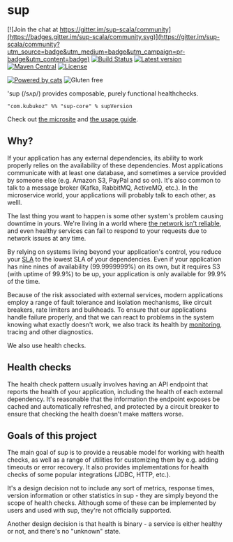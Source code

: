 # sup

[![Join the chat at https://gitter.im/sup-scala/community](https://badges.gitter.im/sup-scala/community.svg)](https://gitter.im/sup-scala/community?utm_source=badge&utm_medium=badge&utm_campaign=pr-badge&utm_content=badge)
[![Build Status](https://travis-ci.com/kubukoz/sup.svg?branch=master)](https://travis-ci.com/kubukoz/sup)
[![Latest version](https://index.scala-lang.org/kubukoz/sup/sup-core/latest.svg)](https://index.scala-lang.org/kubukoz/sup/sup-core)
[![Maven Central](https://img.shields.io/maven-central/v/com.kubukoz/sup-core_2.12.svg)](http://search.maven.org/#search%7Cga%7C1%7Csup-core)
[![License](http://img.shields.io/:license-Apache%202-green.svg)](http://www.apache.org/licenses/LICENSE-2.0.txt)

[![Powered by cats](https://img.shields.io/badge/powered%20by-cats-blue.svg)](https://github.com/typelevel/cats)
![Gluten free](https://img.shields.io/badge/gluten-free-orange.svg)


'sup (/sʌp/) provides composable, purely functional healthchecks.

```
"com.kubukoz" %% "sup-core" % supVersion
```

Check out [the microsite](https://sup.kubukoz.com) and [the usage guide](https://sup.kubukoz.com/guide). 

## Why?

If your application has any external dependencies, its ability to work properly relies on the availability of these dependencies.
Most applications communicate with at least one database, and sometimes a service provided by someone else (e.g. Amazon S3, PayPal and so on).
It's also common to talk to a message broker (Kafka, RabbitMQ, ActiveMQ, etc.). In the microservice world, your applications will probably talk to each other, as welll.

The last thing you want to happen is some other system's problem causing downtime in yours.
We're living in a world where [the network isn't reliable](https://en.wikipedia.org/wiki/Network_partition),
and even healthy services can fail to respond to your requests due to network issues at any time.

By relying on systems living beyond your application's control, you reduce your [SLA](https://en.wikipedia.org/wiki/Service-level_agreement)
to the lowest SLA of your dependencies. Even if your application has nine nines of availability (99.9999999%) on its own,
but it requires S3 (with uptime of 99.9%) to be up, your application is only available for 99.9% of the time.
 
Because of the risk associated with external services, modern applications employ a range of fault tolerance and isolation mechanisms,
like circuit breakers, rate limiters and bulkheads.
To ensure that our applications handle failure properly, and that we can react to problems in the system
knowing what exactly doesn't work, we also track its health by
[monitoring](https://docs.microsoft.com/en-us/azure/architecture/best-practices/monitoring), tracing and other diagnostics.

We also use health checks.

## Health checks

The health check pattern usually involves having an API endpoint that reports the health of your application,
including the health of each external dependency. It's reasonable that the information the endpoint exposes be cached
and automatically refreshed, and protected by a circuit breaker to ensure that checking the health
doesn't make matters worse.

## Goals of this project

The main goal of sup is to provide a reusable model for working with health checks, as well as
a range of utilities for customizing them by e.g. adding timeouts or error recovery.
It also provides implementations for health checks of some popular integrations (JDBC, HTTP, etc.).

It's a design decision not to include any sort of metrics, response times, version information or other statistics
in sup - they are simply beyond the scope of health checks.
Although some of these can be implemented by users and used with sup, they're not officially supported.

Another design decision is that health is binary - a service is either healthy or not,
and there's no "unknown" state.
